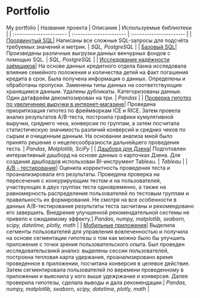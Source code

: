 # Portfolio
My portfolio
| Название проекта | Описание | Используемые библиотеки |
| :---------------------- | :---------------------- | :---------------------- |
| [Продвинутый SQL](https://github.com/vlada-dov/Portfolio/tree/main/Advanced_sql "Advanced_sql")| Написаны все сложные SQL-запросы для подсчёта требуемых значений и метрик. | *SQL, PostgreSQL* |
| [Базовый SQL](https://github.com/vlada-dov/Portfolio/tree/main/Basic_sql "Basic_sql")| Произведены различные выгрузки данных венчурных фондов с помощью SQL. | *SQL, PostgreSQL* |
| [Исследование надёжности заёмщиков](https://github.com/vlada-dov/Portfolio/tree/main/Borrower_reliability_research "Borrower_reliability_research")| На основе данных кредитного отдела банка исследовала влияние семейного положения и количества детей на факт погашения кредита в срок. Была получена информация о данных. Определены и обработаны пропуски. Заменены типы данных на соответствующие хранящимся данным. Удалены дубликаты. Категоризованы данные. Один датафрейм декомпозирован на три. | *Pandas* |
| [Проверка гипотез по увеличению выручки в интернет-магазине](https://github.com/vlada-dov/Portfolio/tree/main/Business_solutions "Business_solutions")| Проведена приоритизация гипотез по фреймворкам ICE и RICE. Затем провела анализ результатов A/B-теста, построила графики кумулятивной выручки, среднего чека, конверсии по группам, а затем посчитала статистическую значимость различий конверсий и средних чеков по сырым и очищенным данным. На основании анализа мной было принято решение о нецелесообразности дальнейшего проведения теста. | *Pandas, Matplotlib, SciPy* |
| [Дашборд для Дзена](https://github.com/vlada-dov/Portfolio/tree/main/Dash "Dash")| Подготовлен интерактивный дашборд на основе данных о карточках Дзена. Для создания дашбордов использован BI-инструмент Tableau. | *Tableau* |
| [А/B - тестирование](https://github.com/vlada-dov/Portfolio/tree/main/Final_ab_test "Final_ab_test")| Оценила корректность проведения теста и проанализировала его результаты. Проведена проверка на пересечения с конкурирующим тестом и на пользователей, участвующих в двух группах теста одновременно, а также на равномерность распределения пользователей по тестовым группам и правильность их формирования. Не смотря на все особенности в данных A/В-тестирования результаты теста засчитаны и рекомендовано его завершить. Внедрение улучшенной рекомендательной системы не привело к ожидаемому эффекту.| *Pandas, numpy, matplotlib, seaborn, scipy, datetime, plotly, math* |
| [Мобильные приложения](https://github.com/vlada-dov/Portfolio/tree/main/Final_project "Final_project")| Выделила сегменты пользователей для управления вовлеченностью и получила на основе сегментации гипотезы о том как можно было бы улучшить приложение с точки зрения пользовательского опыта. Был проведен исследовательсвикй анализ: выделены сессии пользователей, построена тепловая карта удержания, проанализировано время проведенное в приложении, посчитана конверсия в целевое действие. Затем сегментировала пользователей по веремени проведенному в приложении и выяснила у кого выше удежржание и конверсия. Далее проверила гипотезы, сделала выводы и дала рекомендации.| *Pandas, numpy, matplotlib, seaborn, scipy, datetime, plotly, math* |
